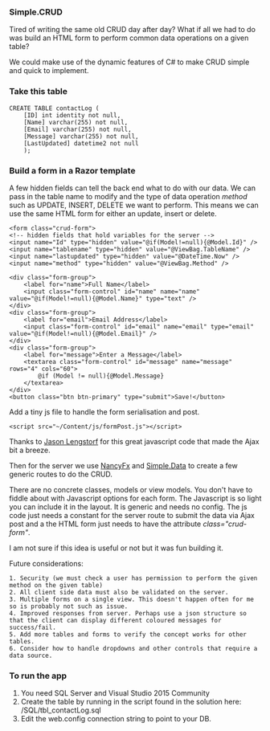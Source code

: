 
### Simple.CRUD

 Tired of writing the same old CRUD day after day? What if all we had to do was build an HTML form to perform common data operations 
 on a given table?

We could make use of the dynamic features of C# to make CRUD simple and quick to implement.

### Take this table
   
    CREATE TABLE contactLog (
        [ID] int identity not null,
        [Name] varchar(255) not null,
        [Email] varchar(255) not null,
        [Message] varchar(255) not null,
        [LastUpdated] datetime2 not null
        );
    
    

### Build a form in a Razor template

A few hidden fields can tell the back end what to do with our data.
We can pass in the table name to modify and the type of data operation <i>method</i> such as UPDATE, INSERT, DELETE we want
to perform. This means we can use the same HTML form for either an update, insert or delete.

    <form class="crud-form">     
    <!-- hidden fields that hold variables for the server -->
    <input name="Id" type="hidden" value="@if(Model!=null){@Model.Id}" />
    <input name="tablename" type="hidden" value="@ViewBag.TableName" />
    <input name="lastupdated" type="hidden" value="@DateTime.Now" />
    <input name="method" type="hidden" value="@ViewBag.Method" />
      
    <div class="form-group">
        <label for="name">Full Name</label>
        <input class="form-control" id="name" name="name" value="@if(Model!=null){@Model.Name}" type="text" />
    </div>                                                                       
    <div class="form-group">
        <label for="email">Email Address</label>
        <input class="form-control" id="email" name="email" type="email" value="@if(Model!=null){@Model.Email}" />
    </div>                                                                             
    <div class="form-group">
        <label for="message">Enter a Message</label>
        <textarea class="form-control" id="message" name="message" rows="4" cols="60">
            @if (Model != null){@Model.Message}
        </textarea>
    </div>
    <button class="btn btn-primary" type="submit">Save!</button>


Add a tiny js file to handle the form serialisation and post.

    <script src="~/Content/js/formPost.js"></script>

Thanks to <a href="https://code.lengstorf.com/get-form-values-as-json/">Jason Lengstorf</a> for this great javascript code that made the Ajax bit a breeze.


Then for the server we use [NancyFx](http://nancyfx.org/ "Nancy Fx") and [Simple.Data](http://simplefx.org/simpledata/docs/ "Simple.Data") to create a few generic routes to do the CRUD.

There are no concrete classes, models or view models. You don't have to fiddle about with Javascript options for each form. The Javascript is so light you can include it in the layout. 
It is generic and needs no config. The js code just needs a constant for the server route to submit the data via Ajax post and a the HTML form just needs to have the attribute <em>class="crud-form"</em>.

I am not sure if this idea is useful or not but it was fun building it. 

Future considerations:

    1. Security (we must check a user has permission to perform the given method on the given table)
    2. All client side data must also be validated on the server.
    3. Multiple forms on a single view. This doesn't happen often for me so is probably not such as issue.
    4. Improved responses from server. Perhaps use a json structure so that the client can display different coloured messages for success/fail.
    5. Add more tables and forms to verify the concept works for other tables.
    6. Consider how to handle dropdowns and other controls that require a data source.

### To run the app

1. You need SQL Server and Visual Studio 2015 Community
1. Create the table by running in the script found in the solution here:  /SQL/tbl_contactLog.sql 
2. Edit the web.config connection string to point to your DB.



